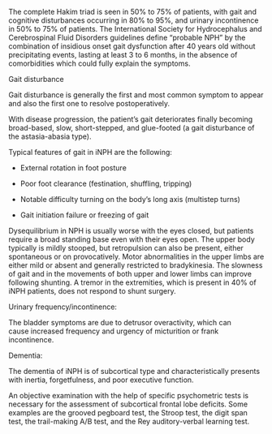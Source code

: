 The complete Hakim triad is seen in 50% to 75% of patients, with gait and cognitive disturbances occurring in 80% to 95%, and urinary incontinence in 50% to 75% of patients. The International Society for Hydrocephalus and Cerebrospinal Fluid Disorders guidelines define “probable NPH” by the combination of insidious onset gait dysfunction after 40 years old without precipitating events, lasting at least 3 to 6 months, in the absence of comorbidities which could fully explain the symptoms.

Gait disturbance

Gait disturbance is generally the first and most common symptom to appear and also the first one to resolve postoperatively.

With disease progression, the patient’s gait deteriorates finally becoming broad-based, slow, short-stepped, and glue-footed (a gait disturbance of the astasia-abasia type).

Typical features of gait in iNPH are the following:

- External rotation in foot posture

- Poor foot clearance (festination, shuffling, tripping)

- Notable difficulty turning on the body’s long axis (multistep turns)

- Gait initiation failure or freezing of gait

Dysequilibrium in NPH is usually worse with the eyes closed, but patients require a broad standing base even with their eyes open. The upper body typically is mildly stooped, but retropulsion can also be present, either spontaneous or on provocatively. Motor abnormalities in the upper limbs are either mild or absent and generally restricted to bradykinesia. The slowness of gait and in the movements of both upper and lower limbs can improve following shunting. A tremor in the extremities, which is present in 40% of iNPH patients, does not respond to shunt surgery.

Urinary frequency/incontinence:

The bladder symptoms are due to detrusor overactivity, which can cause increased frequency and urgency of micturition or frank incontinence.

Dementia:

The dementia of iNPH is of subcortical type and characteristically presents with inertia, forgetfulness, and poor executive function.

An objective examination with the help of specific psychometric tests is necessary for the assessment of subcortical frontal lobe deficits. Some examples are the grooved pegboard test, the Stroop test, the digit span test, the trail-making A/B test, and the Rey auditory-verbal learning test.